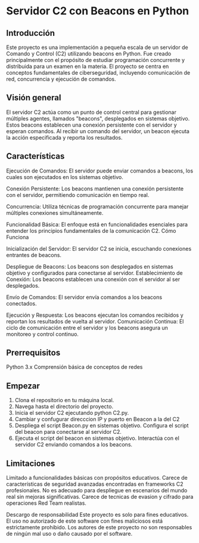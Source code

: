 
# Servidor C2 con Beacons en Python 
## Introducción 
Este proyecto es una implementación a pequeña escala de un servidor de Comando y Control (C2) utilizando beacons en Python. Fue creado principalmente con el propósito de estudiar programación concurrente y distribuida para un examen en la materia. El proyecto se centra en conceptos fundamentales de ciberseguridad, incluyendo comunicación de red, concurrencia y ejecución de comandos.

## Visión general 
El servidor C2 actúa como un punto de control central para gestionar múltiples agentes, llamados "beacons", desplegados en sistemas objetivo. Estos beacons establecen una conexión persistente con el servidor y esperan comandos. Al recibir un comando del servidor, un beacon ejecuta la acción especificada y reporta los resultados.

## Características
Ejecución de Comandos: El servidor puede enviar comandos a beacons, los cuales son ejecutados en los sistemas objetivo. 

Conexión Persistente: Los beacons mantienen una conexión persistente con el servidor, permitiendo comunicación en tiempo real. 

Concurrencia: Utiliza técnicas de programación concurrente para manejar múltiples conexiones simultáneamente. 

Funcionalidad Básica: El enfoque está en funcionalidades esenciales para entender los principios fundamentales de la comunicación C2. Cómo Funciona 

Inicialización del Servidor: El servidor C2 se inicia, escuchando conexiones entrantes de beacons. 

Despliegue de Beacons: Los beacons son desplegados en sistemas objetivo y configurados para conectarse al servidor. Establecimiento de Conexión: Los beacons establecen una conexión con el servidor al ser desplegados. 

Envío de Comandos: El servidor envía comandos a los beacons conectados. 

Ejecución y Respuesta: Los beacons ejecutan los comandos recibidos y reportan los resultados de vuelta al servidor. Comunicación Continua: El ciclo de comunicación entre el servidor y los beacons asegura un monitoreo y control continuo. 

## Prerrequisitos 
Python 3.x 
Comprensión básica de conceptos de redes 

## Empezar 
1. Clona el repositorio en tu máquina local. 
2. Navega hasta el directorio del proyecto. 
3. Inicia el servidor C2 ejecutando python C2.py. 
4. Cambiar y confugurar direcccion IP y puerto en Beacon a la del C2
5. Despliega el script Beacon.py en sistemas objetivo. Configura el script del beacon para conectarse al servidor C2. 
6. Ejecuta el script del beacon en sistemas objetivo. Interactúa con el servidor C2 enviando comandos a los beacons. 
## Limitaciones 
Limitado a funcionalidades básicas con propósitos educativos. 
Carece de características de seguridad avanzadas encontradas en frameworks C2 profesionales. 
No es adecuado para despliegue en escenarios del mundo real sin mejoras significativas. 
Carece de tecnicas de evasion y cifrado para operaciones Red Team realistas.

Descargo de responsabilidad Este proyecto es solo para fines educativos. El uso no autorizado de este software con fines maliciosos está estrictamente prohibido. Los autores de este proyecto no son responsables de ningún mal uso o daño causado por el software.
